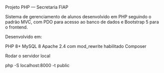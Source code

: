 Projeto PHP — Secretaria FIAP

Sistema de gerenciamento de alunos desenvolvido em PHP seguindo o padrão MVC, com PDO para acesso ao banco de dados e Bootstrap 5 para o frontend.

Desenvolvido em:

PHP 8+
MySQL 8 
Apache 2.4 com mod_rewrite habilitado
Composer

Rodar o servidor local

php -S localhost:8000 -t public
